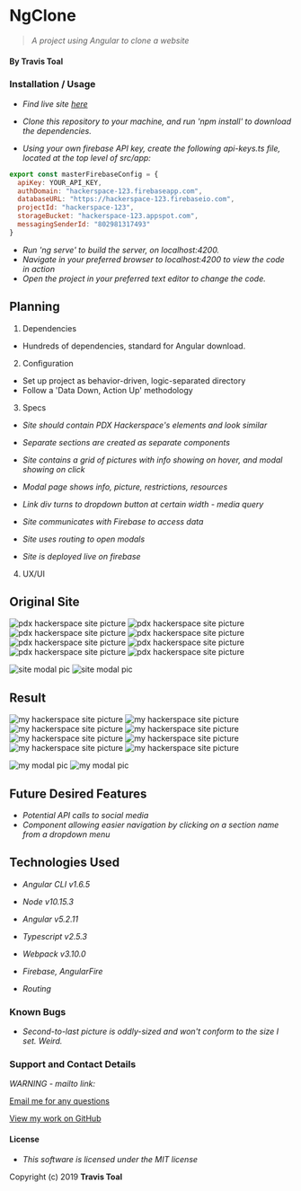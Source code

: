 # NgClone
> _A project using Angular to clone a website_

#### By **Travis Toal**

### Installation / Usage
* _Find live site [here](https://hackerspace-123.firebaseapp.com/)_

* _Clone this repository to your machine, and run 'npm install' to download the dependencies._
* _Using your own firebase API key, create the following api-keys.ts file, located at the top level of src/app:_
```javascript
export const masterFirebaseConfig = {
  apiKey: YOUR_API_KEY,
  authDomain: "hackerspace-123.firebaseapp.com",
  databaseURL: "https://hackerspace-123.firebaseio.com",
  projectId: "hackerspace-123",
  storageBucket: "hackerspace-123.appspot.com",
  messagingSenderId: "802981317493"
}
```
* _Run 'ng serve' to build the server, on localhost:4200._
* _Navigate in your preferred browser to localhost:4200 to view the code in action_
* _Open the project in your preferred text editor to change the code._

## Planning

1. Dependencies
  * Hundreds of dependencies, standard for Angular download.

2. Configuration
  * Set up project as behavior-driven, logic-separated directory
  * Follow a 'Data Down, Action Up' methodology

3. Specs


* _Site should contain PDX Hackerspace's elements and look similar_

* _Separate sections are created as separate components_

* _Site contains a grid of pictures with info showing on hover, and modal showing on click_

* _Modal page shows info, picture, restrictions, resources_

* _Link div turns to dropdown button at certain width - media query_

* _Site communicates with Firebase to access data_

* _Site uses routing to open modals_

* _Site is deployed live on firebase_

4. UX/UI

## Original Site
![pdx hackerspace site picture](src/assets/img/site-pic0.png)
![pdx hackerspace site picture](src/assets/img/site-pic1.png)
![pdx hackerspace site picture](src/assets/img/site-pic2.png)
![pdx hackerspace site picture](src/assets/img/site-pic3.png)
![pdx hackerspace site picture](src/assets/img/site-pic4.png)
![pdx hackerspace site picture](src/assets/img/site-pic5.png)
![pdx hackerspace site picture](src/assets/img/site-pic6.png)
![pdx hackerspace site picture](src/assets/img/site-pic7.png)

![site modal pic](src/assets/img/modal0.png)
![site modal pic](src/assets/img/modal1.png)

## Result
![my hackerspace site picture](src/assets/img/result-pic0.png)
![my hackerspace site picture](src/assets/img/result-pic1.png)
![my hackerspace site picture](src/assets/img/result-pic2.png)
![my hackerspace site picture](src/assets/img/result-pic3.png)
![my hackerspace site picture](src/assets/img/result-pic4.png)
![my hackerspace site picture](src/assets/img/result-pic5.png)
![my hackerspace site picture](src/assets/img/result-pic6.png)
![my hackerspace site picture](src/assets/img/result-pic7.png)

![my modal pic](src/assets/img/result-modal0.png)
![my modal pic](src/assets/img/result-modal1.png)

## Future Desired Features
* _Potential API calls to social media_
* _Component allowing easier navigation by clicking on a section name from a dropdown menu_

## Technologies Used

* _Angular CLI v1.6.5_

* _Node v10.15.3_

* _Angular v5.2.11_

* _Typescript v2.5.3_

* _Webpack v3.10.0_

* _Firebase, AngularFire_

* _Routing_

### Known Bugs

* _Second-to-last picture is oddly-sized and won't conform to the size I set. Weird._

### Support and Contact Details

_WARNING - mailto link:_

[Email me for any questions](mailto:travisty12@gmail.com)

[View my work on GitHub](https://www.github.com/travisty12/)

#### License
* _This software is licensed under the MIT license_

Copyright (c) 2019 **Travis Toal**
